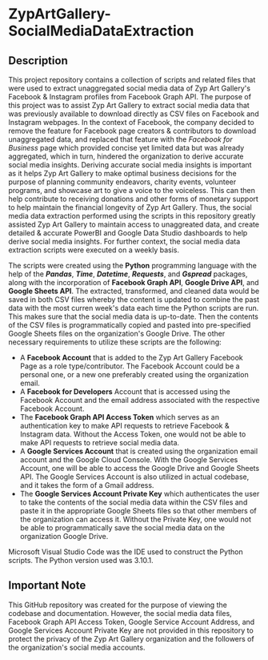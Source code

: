 # ZypArtGallery-SocialMediaDataExtraction

## Description

This project repository contains a collection of scripts and related files that were used to extract unaggregated social media data of Zyp Art Gallery's Facebook & Instagram profiles from Facebook Graph API. The purpose of this project was to assist Zyp Art Gallery to extract social media data that was previously available to download directly as CSV files on Facebook and Instagram webpages. In the context of Facebook, the company decided to remove the feature for Facebook page creators & contributors to download unaggregated data, and replaced that feature with the _Facebook for Business_ page which provided concise yet limited data but was already aggregated, which in turn, hindered the organization to derive accurate social media insights. Deriving accurate social media insights is important as it helps Zyp Art Gallery to make optimal business decisions for the purpose of planning community endeavors, charity events, volunteer programs, and showcase art to give a voice to the voiceless. This can then help contribute to receiving donations and other forms of monetary support to help maintain the financial longevity of Zyp Art Gallery. Thus, the social media data extraction performed using the scripts in this repository greatly assisted Zyp Art Gallery to maintain access to unaggreated data, and create detailed & accurate PowerBI and Google Data Studio dashboards to help derive social media insights. For further context, the social media data extraction scripts were executed on a weekly basis.

The scripts were created using the **Python** programming language with the help of the **_Pandas_**, **_Time_**, **_Datetime_**, **_Requests_**, and **_Gspread_** packages, along with the incorporation of **Facebook Graph API**, **Google Drive API**, and **Google Sheets API**. The extracted, transformed, and cleaned data would be saved in both CSV files whereby the content is updated to combine the past data with the most curren week's data each time the Python scripts are run. This makes sure that the social media data is up-to-date. Then the contents of the CSV files is programmatically copied and pasted into pre-specified Google Sheets files on the organization's Google Drive. The other necessary requirements to utilize these scripts are the following:
* A **Facebook Account** that is added to the Zyp Art Gallery Facebook Page as a role type/contributor. The Facebook Account could be a personal one, or a new one preferably created using the organization email.
* A **Facebook for Developers** Account that is accessed using the Facebook Account and the email address associated with the respective Facebook Account.
* The **Facebook Graph API Access Token** which serves as an authentication key to make API requests to retrieve Facebook & Instagram data. Without the Access Token, one would not be able to make API requests to retrieve social media data.
* A **Google Services Account** that is created using the organization email account and the Google Cloud Console. With the Google Services Account, one will be able to access the Google Drive and Google Sheets API. The Google Services Account is also utilized in actual codebase, and it takes the form of a Gmail address.
* The **Google Services Account Private Key** which authenticates the user to take the contents of the social media data within the CSV files and paste it in the appropriate Google Sheets files so that other members of the organization can access it. Without the Private Key, one would not be able to programmatically save the social media data on the organization Google Drive.

Microsoft Visual Studio Code was the IDE used to construct the Python scripts. The Python version used was 3.10.1.

## Important Note

This GitHub repository was created for the purpose of viewing the codebase and documentation. However, the social media data files, Facebook Graph API Access Token, Google Service Account Address, and Google Services Account Private Key are not provided in this repository to protect the privacy of the Zyp Art Gallery organization and the followers of the organization's social media accounts.
